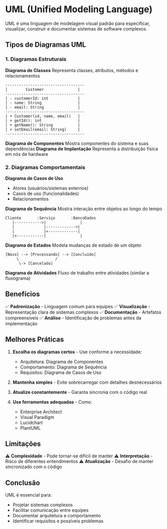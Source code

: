# UML (Unified Modeling Language)

UML é uma linguagem de modelagem visual padrão para especificar, visualizar, construir e documentar sistemas de software complexos.

## Tipos de Diagramas UML

### 1. Diagramas Estruturais

**Diagrama de Classes**
Representa classes, atributos, métodos e relacionamentos

```plaintext
-----------------------------------
|        Customer               |
-----------------------------------
| - customerId: int             |
| - name: String                |
| - email: String               |
-----------------------------------
| + Customer(id, name, email)   |
| + getId(): int                |
| + getName(): String           |
| + setEmail(email: String)     |
-----------------------------------
```

**Diagrama de Componentes**
Mostra componentes do sistema e suas dependências
**Diagrama de Implantação**
Representa a distribuição física em nós de hardware

### 2. Diagramas Comportamentais

**Diagrama de Casos de Uso**

- Atores (usuários/sistemas externos)
- Casos de uso (funcionalidades)
- Relacionamentos

**Diagrama de Sequência**
Mostra interação entre objetos ao longo do tempo

```plaintext
Cliente       :Serviço       :BancoDados
   |------------>|               |
   |             |------------->|
   |             |<-------------|
   |<------------|               |
```

**Diagrama de Estados**
Modela mudanças de estado de um objeto

```plaintext
[Novo] --> [Processando] --> [Concluído]
     \                /
      \-> [Cancelado]
```

**Diagrama de Atividades**
Fluxo de trabalho entre atividades (similar a fluxograma)

## Benefícios

✅ **Padronização** - Linguagem comum para equipes
✅ **Visualização** - Representação clara de sistemas complexos
✅ **Documentação** - Artefatos compreensíveis
✅ **Análise** - Identificação de problemas antes da implementação

## Melhores Práticas

1. **Escolha os diagramas certos** - Use conforme a necessidade:

   - Arquitetura: Diagrama de Componentes
   - Comportamento: Diagrama de Sequência
   - Requisitos: Diagrama de Casos de Uso

2. **Mantenha simples** - Evite sobrecarregar com detalhes desnecessários

3. **Atualize constantemente** - Garanta sincronia com o código real

4. **Use ferramentas adequadas** - Como:
   - Enterprise Architect
   - Visual Paradigm
   - Lucidchart
   - PlantUML

## Limitações

⚠ **Complexidade** - Pode tornar-se difícil de manter
⚠ **Interpretação** - Risco de diferentes entendimentos
⚠ **Atualização** - Desafio de manter sincronizado com o código

## Conclusão

UML é essencial para:

- Projetar sistemas complexos
- Facilitar comunicação entre equipes
- Documentar arquitetura e comportamento
- Identificar requisitos e possíveis problemas
